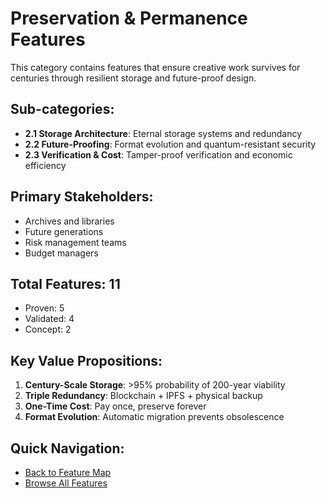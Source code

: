 # Preservation & Permanence Features

This category contains features that ensure creative work survives for centuries through resilient storage and future-proof design.

## Sub-categories:
- **2.1 Storage Architecture**: Eternal storage systems and redundancy
- **2.2 Future-Proofing**: Format evolution and quantum-resistant security
- **2.3 Verification & Cost**: Tamper-proof verification and economic efficiency

## Primary Stakeholders:
- Archives and libraries
- Future generations
- Risk management teams
- Budget managers

## Total Features: 11
- Proven: 5
- Validated: 4
- Concept: 2

## Key Value Propositions:
1. **Century-Scale Storage**: >95% probability of 200-year viability
2. **Triple Redundancy**: Blockchain + IPFS + physical backup
3. **One-Time Cost**: Pay once, preserve forever
4. **Format Evolution**: Automatic migration prevents obsolescence

## Quick Navigation:
- [Back to Feature Map](../MULTI-TIER-FEATURE-MAP.md)
- [Browse All Features](../MULTI-TIER-FEATURE-MAP.md#2-preservation--permanence)